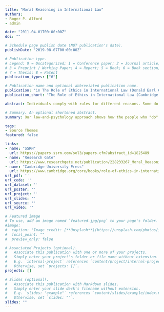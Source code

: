 ```yaml
---
title: "Moral Reasoning in International Law"
authors:
- Roger P. Alford
- admin

date: "2011-04-01T00:00:00Z"
doi: ""

# Schedule page publish date (NOT publication's date).
publishDate: "2019-08-07T00:00:00Z"

# Publication type.
# Legend: 0 = Uncategorized; 1 = Conference paper; 2 = Journal article;
# 3 = Preprint / Working Paper; 4 = Report; 5 = Book; 6 = Book section;
# 7 = Thesis; 8 = Patent
publication_types: ["6"]

# Publication name and optional abbreviated publication name.
publication: "in The Role of Ethics in International Law (Donald Earl Childress, ed., Cambridge University Press 2011)"
publication_short: "The Role of Ethics in International Law (Cambridge 2011)"

abstract: Individuals comply with rules for different reasons. Some do so out of fear of punishment, others out of respect for social order, while still others out of a perception that a norm has intrinsic moral force. States, acting through human agents, likewise differ in the reasons they comply with international norms. State compliance with such norms may be motivated by a desire to avoid sanctions, obedience to authority, utilitarian compliance, socialization, reputational concerns, or norm internalization. Traditional accounts of international law compliance have focused on one or another of these motivations to the exclusion of others, thus failing to present the whole picture. We challenge these traditional accounts and instead present a "moral reasoning" theory that seeks a wider understanding of the reasons states comply. We focus less on traditional debates in international law largely because our theory better accounts for how people make and carry out international-law compliance decisions in real life. Moral reasoning is how people give reasons or arguments in the context of moral judgment. In turn, moral judgment is the cognitive process that people use to choose between inconsistent interests, values claims, and norms--where the inconsistency means the person is pulled toward opposite behaviors. These decisions are “moral” because they involve the ordering of self- and other-regarding interests. Our law-and-psychology focus tries to show how human agents who “do” international law conceive of their relationship with specific norms, with each other, and with the structure of international society. Scholars have largely bracketed reasoning by agents acting on the state’s behalf--surprisingly, even in the constructivist project. We attempt to fill that gap with a law-and-psychology approach that follows an emerging scholarly agenda in understanding the psychological bases of motivation to obey norms and the law. As we show in Part II, existing scholarly explanations for state compliance with international law emphasize one motivating logic over all others--for example, instrumental over normative thinking. But a realistic model of how political actors respond to international norms would situate the compliance motive within multiple motivational logics. Our argument proceeds like this. In Part II, we describe existing compliance theories and explain how these theories fail to tell the whole story. In Part III, we explain Kohlberg’s theories and argue that, as applied in international law, they fill this gap. Assuming that successful political actors have progressed through the stages of Kohlberg’s theory, they will have a plethora of rhetorical options to choose from. In justifying compliance or noncompliance, actors’ choice of a given rhetorical strategy--for example, “ethical” over instrumental language, or vice versa--will depend on moral atmosphere: the audience’s predominant reasoning stage (an empirical question) and the actor’s relationship with the audience. Finally, in Part IV, we consider this thickly descriptive theory in the context of case studies about contemporary moral dilemmas in international law.

# Summary. An optional shortened abstract.
summary: Our law-and-psychology approach shows how the people who "do" international law use rhetroical strategies for compliance decisions.

tags:
- Source Themes
featured: false

links:
- name: "SSRN"
  url: https://papers.ssrn.com/sol3/papers.cfm?abstract_id=1825489
- name: "Research Gate"
  url: https://www.researchgate.net/publication/228233267_Moral_Reasoning_in_International_Law
- name: "Cambridge University Press"
  url: https://www.cambridge.org/core/books/role-of-ethics-in-international-law/moral-reasoning-in-international-law/46B872C58C3A7ED5A1B93A08BA7A0C9D#
url_pdf: ''
url_code: ''
url_dataset: ''
url_poster: ''
url_project: ''
url_slides: ''
url_source: ''
url_video: ''

# Featured image
# To use, add an image named `featured.jpg/png` to your page's folder. 
#image:
#  caption: 'Image credit: [**Unsplash**](https://unsplash.com/photos/jdD8gXaTZsc)'
#  focal_point: ""
#  preview_only: false

# Associated Projects (optional).
#   Associate this publication with one or more of your projects.
#   Simply enter your project's folder or file name without extension.
#   E.g. `internal-project` references `content/project/internal-project/index.md`.
#   Otherwise, set `projects: []`.
projects: []

# Slides (optional).
#   Associate this publication with Markdown slides.
#   Simply enter your slide deck's filename without extension.
#   E.g. `slides: "example"` references `content/slides/example/index.md`.
#   Otherwise, set `slides: ""`.
slides: ""
---
```

